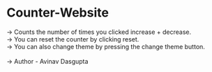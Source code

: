 # Counter-Website
-> Counts the number of times you clicked increase + decrease.<br>
-> You can reset the counter by clicking reset.<br>
-> You can also change theme by pressing the change theme button.<br>
<br>
-> Author - Avinav Dasgupta
